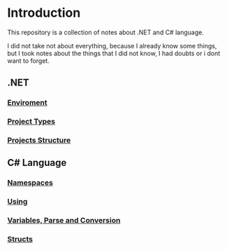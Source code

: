 # Introduction

This repository is a collection of notes about .NET and C# language.

I did not take not about everything, because I already know some things, but I took notes about the things that I did not know, I had doubts or i dont want to forget.



## .NET

### [Enviroment](./NET/enviroment.md)
### [Project Types](./NET/projects_types.md)
### [Projects Structure](./NET/projects_structure.md)

## C# Language

### [Namespaces](./csharp/namespace.md)
### [Using](./csharp/using.md)
### [Variables, Parse and Conversion](./csharp/variables.md)
### [Structs](./csharp/structs.md)